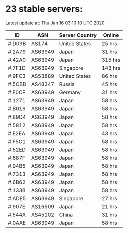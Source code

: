# 23 stable servers:

Latest update at: Thu Jan 16 03:10:10 UTC 2020

| ID | ASN | Server Country | Online |
| -- | --- | -------------- | ------ |
| #.D09B | AS174 | United States | 25 hrs |
| #.2A79 | AS63949 | Japan | 31 hrs |
| #.42A0 | AS63949 | Japan | 315 hrs |
| #.7F1D | AS63949 | Singapore | 143 hrs |
| #.9FC3 | AS53889 | United States | 86 hrs |
| #.5CBD | AS48347 | Russia | 45 hrs |
| #.E0CF | AS63949 | Germany | 31 hrs |
| #.1271 | AS63949 | Japan | 58 hrs |
| #.B016 | AS63949 | Japan | 58 hrs |
| #.89D4 | AS63949 | Japan | 58 hrs |
| #.5812 | AS63949 | Japan | 58 hrs |
| #.E2EA | AS63949 | Japan | 43 hrs |
| #.F5C1 | AS63949 | Japan | 58 hrs |
| #.52ED | AS63949 | Japan | 58 hrs |
| #.687F | AS63949 | Japan | 58 hrs |
| #.94B5 | AS63949 | Japan | 58 hrs |
| #.7313 | AS63949 | Japan | 58 hrs |
| #.6B62 | AS63949 | Japan | 58 hrs |
| #.133B | AS63949 | Japan | 58 hrs |
| #.ADE5 | AS63949 | Singapore | 27 hrs |
| #.907E | AS16509 | Japan | 21 hrs |
| #.544A | AS45102 | China | 31 hrs |
| #.0AAE | AS63949 | Japan | 58 hrs |

